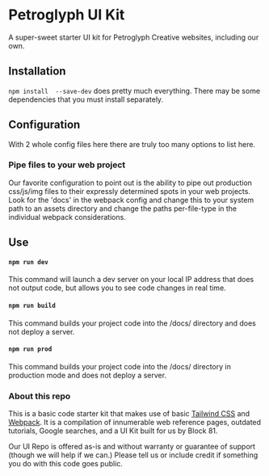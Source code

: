 # Petroglyph UI Kit
A super-sweet starter UI kit for Petroglyph Creative websites, including our own.

## Installation
`npm install  --save-dev` does pretty much everything. There may be some dependencies that you must install separately.

## Configuration

With 2 whole config files here there are truly too many options to list here. 

### Pipe files to your web project 

Our favorite configuration to point out is the ability to pipe out production css/js/img files to their expressly determined spots in your web projects. Look for the 'docs' in the webpack config and change this to your system path to an assets directory and change the paths per-file-type in the individual webpack considerations.

## Use

#### `npm run dev`
This command will launch a dev server on your local IP address that does not output code, but allows you to see code changes in real time.

#### `npm run build`
This command builds your project code into the /docs/ directory and does not deploy a server.

#### `npm run prod`
This command builds your project code into the /docs/ directory in production mode and does not deploy a server.

### About this repo
This is a basic code starter kit that makes use of basic [Tailwind CSS](https://tailwindcss.com) and [Webpack](webpack.js.org). It is a compilation of innumerable web reference pages, outdated tutorials, Google searches, and a UI Kit built for us by Block 81.

Our UI Repo is offered as-is and without warranty or guarantee of support (though we will help if we can.) Please tell us or include credit if something you do with this code goes public.

